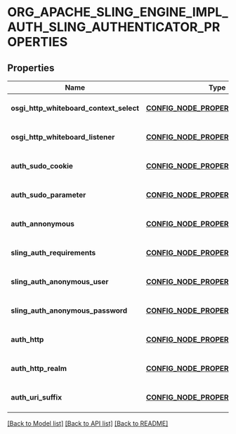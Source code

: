 # ORG_APACHE_SLING_ENGINE_IMPL_AUTH_SLING_AUTHENTICATOR_PROPERTIES

## Properties
Name | Type | Description | Notes
------------ | ------------- | ------------- | -------------
**osgi_http_whiteboard_context_select** | [**CONFIG_NODE_PROPERTY_STRING**](configNodePropertyString.md) |  | [optional] [default to null]
**osgi_http_whiteboard_listener** | [**CONFIG_NODE_PROPERTY_STRING**](configNodePropertyString.md) |  | [optional] [default to null]
**auth_sudo_cookie** | [**CONFIG_NODE_PROPERTY_STRING**](configNodePropertyString.md) |  | [optional] [default to null]
**auth_sudo_parameter** | [**CONFIG_NODE_PROPERTY_STRING**](configNodePropertyString.md) |  | [optional] [default to null]
**auth_annonymous** | [**CONFIG_NODE_PROPERTY_BOOLEAN**](configNodePropertyBoolean.md) |  | [optional] [default to null]
**sling_auth_requirements** | [**CONFIG_NODE_PROPERTY_ARRAY**](configNodePropertyArray.md) |  | [optional] [default to null]
**sling_auth_anonymous_user** | [**CONFIG_NODE_PROPERTY_STRING**](configNodePropertyString.md) |  | [optional] [default to null]
**sling_auth_anonymous_password** | [**CONFIG_NODE_PROPERTY_STRING**](configNodePropertyString.md) |  | [optional] [default to null]
**auth_http** | [**CONFIG_NODE_PROPERTY_DROP_DOWN**](configNodePropertyDropDown.md) |  | [optional] [default to null]
**auth_http_realm** | [**CONFIG_NODE_PROPERTY_STRING**](configNodePropertyString.md) |  | [optional] [default to null]
**auth_uri_suffix** | [**CONFIG_NODE_PROPERTY_ARRAY**](configNodePropertyArray.md) |  | [optional] [default to null]

[[Back to Model list]](../README.md#documentation-for-models) [[Back to API list]](../README.md#documentation-for-api-endpoints) [[Back to README]](../README.md)


